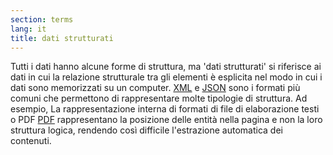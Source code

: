 ```yaml
---
section: terms
lang: it 
title: dati strutturati
---
```


Tutti i dati hanno alcune forme di struttura, ma 'dati strutturati' si riferisce ai dati in cui la relazione strutturale tra gli elementi è esplicita nel modo in cui i dati sono memorizzati su un computer. [XML](/glossary/it/xml/) e [JSON](/glossary/it/json/) sono i formati più comuni che permettono di rappresentare molte tipologie di struttura.
Ad esempio, La rappresentazione interna di formati di file di elaborazione testi o PDF [PDF](/glossary/it/pdf/) rappresentano la posizione delle entità nella pagina e non la loro struttura logica, rendendo così difficile l'estrazione automatica dei contenuti.
